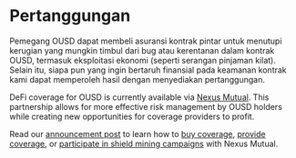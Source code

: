 # Pertanggungan

Pemegang OUSD dapat membeli asuransi kontrak pintar untuk menutupi kerugian yang mungkin timbul dari bug atau kerentanan dalam kontrak OUSD, termasuk eksploitasi ekonomi \(seperti serangan pinjaman kilat\). Selain itu, siapa pun yang ingin bertaruh finansial pada keamanan kontrak kami dapat memperoleh hasil dengan menyediakan pertanggungan.

DeFi coverage for OUSD is currently available via  [Nexus Mutual](https://nexusmutual.io/). This partnership allows for more effective risk management by OUSD holders while creating new opportunities for coverage providers to profit.

Read our [announcement post](https://medium.com/originprotocol/origin-partners-with-nexus-mutual-to-offer-defi-insurance-for-origin-dollar-ousd-6eb3432ee042) to learn how to [buy coverage](https://app.nexusmutual.io/cover/buy/get-quote?address=0xE75D77B1865Ae93c7eaa3040B038D7aA7BC02F70), [provide coverage](https://app.nexusmutual.io/staking), or [participate in shield mining campaigns](https://app.nexusmutual.io/rewards) with Nexus Mutual.

